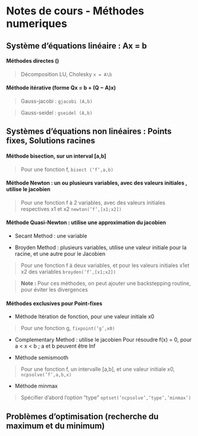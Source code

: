 # Notes de cours - Méthodes numeriques

## Système d’équations linéaire : Ax = b
#### Méthodes directes () 
>Décomposition LU, Cholesky ` x = A\b `
    
#### Méthode itérative (forme Qx = b + (Q − A)x)

>Gauss-jacobi : `gjacobi (A,b)`
  
>Gauss-seidel : `gseidel (A,b)`

## Systèmes d’équations non linéaires : Points fixes, Solutions racines
#### Méthode bisection, sur un interval [a,b]

>Pour une fonction f, `bisect (‘f’,a,b)`

#### Méthode Newton : un ou plusieurs variables, avec des valeurs initiales , utilise le jacobien

>Pour une fonction f à 2 variables, avec des valeurs initiales respectives x1 et x2 `newton(’f’,[x1;x2])`

#### Méthode Quasi-Newton : utilise une approximation du jacobien

 * Secant Method : une variable

 * Broyden Method : plusieurs variables, utilise une valeur initiale pour la racine, et une autre pour le Jacobien
 >Pour une fonction f à deux variables, et pour les valeurs initiales x1et x2 des variables `broyden(’f’,[x1;x2])`
    
 >**Note :** Pour ces méthodes, on peut ajouter une backstepping routine, pour éviter les divergences

#### Méthodes exclusives pour Point-fixes
 * Méthode Itération de fonction, pour une valeur initiale x0
 >Pour une fonction g, `fixpoint(’g’,x0)`

 * Complementary Method : utilise le jacobien
Pour résoudre f(x) = 0, pour a < x < b ;  a et b peuvent être Inf

 * Méthode semismooth
 >Pour une fonction f, un intervalle [a,b], et une valeur initiale x0, `ncpsolve(’f’,a,b,x)`
 * Méthode minmax 
 >Spécifier d’abord l’option “type” 
 >`optset(’ncpsolve’,’type’,’minmax’)`

## Problèmes d’optimisation (recherche du maximum et du minimum)
